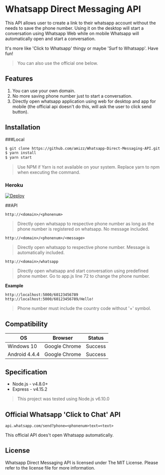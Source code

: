# Whatsapp Direct Messaging API
This API allows user to create a link to their whatsapp account without the needs to save the phone number. Using it on the desktop will start a conversation using Whatsapp Web while on mobile Whatsapp will automatically open and start a conversation.

It's more like 'Click to Whatsapp' thingy or maybe 'Surf to Whatsapp'. Have fun!

> You can also use the official one below.

## Features
1. You can use your own domain.
2. No more saving phone number just to start a conversation.
3. Directly open whatsapp application using web for desktop and app for mobile (the official api doesn't do this, will ask the user to click send button).

## Installation

###Local
```bash
$ git clone https://github.com/amizz/Whatsapp-Direct-Messaging-API.git
$ yarn install
$ yarn start
```
> Use NPM if Yarn is not available on your system. Replace yarn to npm when executing the command.

### Heroku

[![Deploy](https://www.herokucdn.com/deploy/button.svg)](https://heroku.com/deploy)

##API

```
http://<domain>/<phonenum>
```
> Directly open whatsapp to respective phone number as long as the phone number is registered on whatsapp.
> No message included.


```
http://<domain>/<phonenum>/<message>
```
> Directly open whatsapp to respective phone number. Message is automatically included.


```
http://<domain>/whatsapp
```
> Directly open whatsapp and start conversation using predefined phone number. Go to app.js line 72 to change the phone number.


**Example**
```
http://localhost:5000/60123456789
http://localhost:5000/60123456789/Hello!
```

> Phone number must include the country code without '+' symbol.

## Compatibility
| OS               | Browser          | Status     |
| ---------------- | ---------------- | ---------- |
| Windows 10       | Google Chrome    | Success    |
| Android 4.4.4    | Google Chrome    | Success    |

## Specification
- Node.js - v4.8.0+
- Express - v4.15.2 

> This project was tested using Node.js v6.10.0

## Official Whatsapp 'Click to Chat' API
```
api.whatsapp.com/send?phone=<phonenum>text=<text>
```
This official API does't open Whatsapp automatically.

## License
Whatsapp Direct Messaging API is licensed under The MIT License. Please refer to the license file for more information.